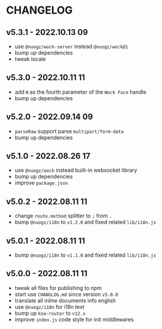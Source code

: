 # CHANGELOG

## v5.3.1 - 2022.10.13 09
* use `@nuogz/wock-server` instead `@nuogz/wock@1`
* bump up dependencies
* tweak locale


## v5.3.0 - 2022.10.11 11
* add `W` as the fourth parameter of the `Wock Face` handle
* bump up dependencies


## v5.2.0 - 2022.09.14 09
* `parseRaw` support parse `multipart/form-data`
* bump up dependencies


## v5.1.0 - 2022.08.26 17
* use `@nuogz/wock` instead built-in websocket library
* bump up dependencies
* improve `package.json`


## v5.0.2 - 2022.08.11 11
* change `route.method` splitter to `;` from `.`
* bump `@nuogz/i18n` to `v1.2.0` and fixed related `lib/i18n.js`


## v5.0.1 - 2022.08.11 11
* bump `@nuogz/i18n` to `v1.1.0` and fixed related `lib/i18n.js`


## v5.0.0 - 2022.08.11 11
* tweak all files for publishing to npm
* start use `CHANGLOG.md` since version `v5.0.0`
* translate all inline documents info english
* use `@nuogz/i18n` for i18n text
* bump up `koa-router` to `v12.x`
* improve `index.js` code style for init middlewares
